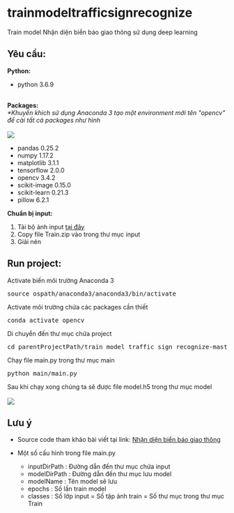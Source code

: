 # trainmodeltrafficsignrecognize
Train model Nhận diện biển báo giao thông sử dụng deep learning
<h2>Yêu cầu:</h2>
<b>Python:</b><br>
<ul>
     <li>python 3.6.9</li>
</ul>
<br>
<b>Packages:</b><br>
<i>*Khuyến khích sử dụng Anaconda 3 tạo một environment mới tên "opencv" để cài tất cả packages như hình</i><br>
<br>
<img src="https://github.com/quangkhoiuit98/trafficsignrecognize/blob/master/static/image/indexguide0.png">
<ul>
    <li>pandas 0.25.2</li>
    <li>numpy 1.17.2</li>
    <li>matplotlib 3.1.1</li>
	  <li>tensorflow 2.0.0</li>
	  <li>opencv 3.4.2</li>
    <li>scikit-image 0.15.0</li>
  	<li>scikit-learn 0.21.3</li>
  	<li>pillow 6.2.1</li>
</ul>
<b>Chuẩn bị input:</b><br>
<ol class="n">
  <li>Tải bộ ảnh input <a href="https://drive.google.com/drive/folders/1VrYO0eTlz4ZDvpiDd8qPiJjFIethaOU1?usp=sharing">tại đây</a></li>
  <li>Copy file Train.zip vào trong thư mục input</li>
  <li>Giải nén</li>
</ol>

<h2>Run project:</h2>
Activate biến môi trường Anaconda 3
<pre>source ospath/anaconda3/anaconda3/bin/activate</pre>
Activate môi trường chứa các packages cần thiết
<pre>conda activate opencv</pre>
Di chuyển đến thư mục chứa project
<pre>cd parentProjectPath/train_model_traffic_sign_recognize-master </pre>
Chạy file main.py trong thư mục main
<pre>python main/main.py</pre>
Sau khi chạy xong chúng ta sẽ được file model.h5 trong thư mục model
<br><br>
<img src="https://github.com/quangkhoiuit98/trainmodeltrafficsignrecognize/blob/master/static/image/guide3.png">

<h2>Lưu ý</h2>
<ul>
    <li>Source code tham khảo bài viết tại link: <a href="https://viblo.asia/p/nhan-dien-bien-bao-giao-thong-gAm5yWQXZdb">Nhận diện biển báo giao thông</a></li>
    <li><p>Một số cấu hình trong file main.py</p>
        <ul>
          <li>inputDirPath : Đường dẫn đến thư mục chứa input</li>
          <li>modelDirPath : Đường dẫn đến thư mục lưu model</li>
          <li>modelName : Tên model sẽ lưu</li>
          <li>epochs : Số lần train model</li>
          <li>classes : Số lớp input = Số tập ảnh train = Số thư mục trong thư mục Train</li>
        </ul>
    </li>
</ul>
